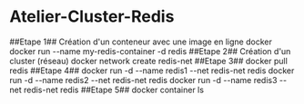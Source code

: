 # Atelier-Cluster-Redis


##Etape 1##
Création d'un conteneur avec une image en ligne docker
docker run --name my-redis-container -d redis
##Etape 2##
Création d'un cluster (réseau)
docker network create redis-net
##Etape 3##
docker pull redis
##Etape 4##
docker run -d --name redis1 --net redis-net redis
docker run -d --name redis2 --net redis-net redis
docker run -d --name redis3 --net redis-net redis
##Etape 5##
docker container ls

